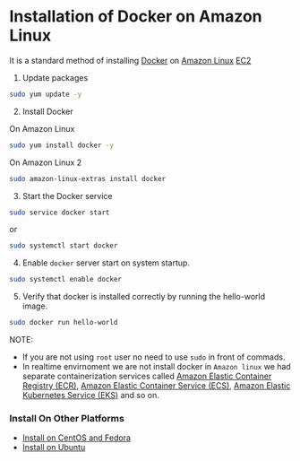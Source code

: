 # Installation of Docker on Amazon Linux

It is a standard method of installing [Docker](https://www.docker.com/) on [Amazon Linux](https://aws.amazon.com/amazon-linux-ami/) [EC2](https://aws.amazon.com/ec2/)

1. Update packages
~~~sh
sudo yum update -y
~~~
2. Install Docker

On Amazon Linux
~~~sh
sudo yum install docker -y
~~~
On Amazon Linux 2
~~~sh
sudo amazon-linux-extras install docker
~~~
3. Start the Docker service
~~~sh
sudo service docker start
~~~
or
~~~sh
sudo systemctl start docker
~~~
4. Enable `docker` server start on system startup.
~~~sh
sudo systemctl enable docker
~~~
5. Verify that docker is installed correctly by running the hello-world image.
~~~sh
sudo docker run hello-world
~~~

NOTE:
* If you are not using `root` user no need to use `sudo` in front of commads.
* In realtime envirnoment we are not install docker in `Amazon linux` we had separate containerization services called [Amazon Elastic Container Registry (ECR)](https://aws.amazon.com/ecr/?c=cn&sec=srv), [Amazon Elastic Container Service (ECS)](https://aws.amazon.com/ecs/?c=cn&sec=srv&whats-new-cards.sort-by=item.additionalFields.postDateTime&whats-new-cards.sort-order=desc&ecs-blogs.sort-by=item.additionalFields.createdDate&ecs-blogs.sort-order=desc), [Amazon Elastic Kubernetes Service (EKS)](https://aws.amazon.com/eks/?c=cn&sec=srv&whats-new-cards.sort-by=item.additionalFields.postDateTime&whats-new-cards.sort-order=desc&eks-blogs.sort-by=item.additionalFields.createdDate&eks-blogs.sort-order=desc) and so on.


### Install On Other Platforms
* [Install on CentOS and Fedora](./install_docker_on_centos_fedora.md)
* [Install on Ubuntu](./install_docker_on_ubuntu.md)
